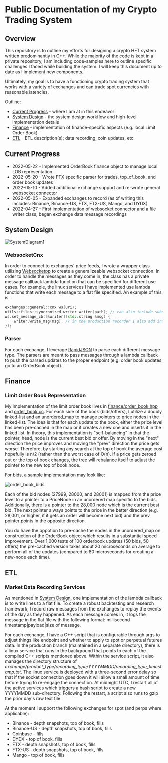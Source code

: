 # Public Documentation of my Crypto Trading System
## Overview
This repository is to outline my efforts for designing a crypto HFT system written predominantly in C++. While the majority of the code is kept in a private repository, I am including code-samples here to outline specific challenges I faced while building the system. I will keep this document up to date as I implement new components.

Ultimately, my goal is to have a functioning crypto trading system that works with a variety of exchanges and can trade spot currencies with reasonable latencies.

Outline:
* [Current Progress](#current-progress) - where I am at in this endeavor
* [System Design](#system-design) - the system design workflow and high-level implementation details
* [Finance](#finance) - implementation of finance-specific aspects (e.g. local Limit Order Book)
* [ETL](#etl) - ETL description(s); data recording, coin updates, etc.

## Current Progress
* 2022-05-22 - Implemented OrderBook finance object to manage local LOB representation 
* 2022-05-20 - Wrote FTX specific parser for trades, top\_of\_book, and order book updates
* 2022-05-10 - Added additional exchange support and re-wrote general websocket connector
* 2022-05-05 - Expanded exchanges to record (as of writing this includes: Binance, Binance-US, FTX, FTX-US, Mango, and DYDX)
* 2022-04-27 - First implementation of websocket connector and a file writer class; began exchange data message recordings

## System Design
![SystemDiagram1](https://user-images.githubusercontent.com/61852120/166719907-06c56249-222e-4eda-9e9e-b58a29e668eb.PNG)

### WebsocketCnx
In order to connect to exchanges' price feeds, I wrote a wrapper class utilizing [Websocketpp](https://github.com/zaphoyd/websocketpp) to create a generalizeable websocket connection. In order to handle the messages as they come in, the class has a private message callback lambda function that can be specified for different use cases. For example, the linux services I have implemented use lambda functions that write each message to a flat file specified. An example of this is:
```C++
exchanges::general::cnx ws(uri);
utils::files::syncronized_writer writer(path); // can also include subsciption messages in alternate constructor to subscribe to specific channels
ws.set_message_cb([&writer](std::string &msg) {
    writer.write_msg(msg); // in the production recorder I also add information regarding when I received the message separated by a '|'
});
```

### Parser
For each exchange, I leverage [RapidJSON](https://github.com/Tencent/rapidjson) to parse each different message type. The parsers are meant to pass messages through a lambda callback to push the parsed updates to the proper endpoint (e.g. order book updates go to an OrderBook object). 


## Finance
### Limit Order Book Representation
My implementation of the limit order book lives in [finance/order\_book.hpp](finance/order_book.hpp) and [order\_book.cc](finance/order_book.cc). For each side of the book (bids/offers), I utilize a doubly linked-list and an unordered_map to manage pointers to price nodes in the linked-list. The idea is that for each update to the book, either the price level has been pre-cached in the map or it creates a new one and inserts it in the linked list. 
In theory, this implementation is "self-balancing" in that the pointer, head, node is the current best bid or offer. By moving in the "next" direction the price improves and moving the "prev" direction the price gets worse. Therefore, by starting any search at the top of book the average cost hopefully is n/2 (rather than the worst case of O(n). 
If a price gets zeroed out or the top of book changes, the tree will rebalance itself to adjust the pointer to the new top of book node.

For bids, a sample implementation may look like:

![order_book_bids](https://user-images.githubusercontent.com/61852120/169717978-a4364769-73c5-4e28-b769-ad7242e67318.PNG)

Each of the bid nodes (27999, 28000, and 28001) is mapped from the price level to a pointer to a PriceNode in an unordered map specific to the bids. Additionally, there is a pointer to the 28,000 node which is the current best bid. The next pointer always points to the price in the better direction (e.g. 28,001, or higher, if it gets an order will become next bid) and the prev pointer points in the opposite direction.

You do have the oppotion to pre-cache the nodes in the unordered_map on construction of the OrderBook object which results in a substantial speed improvement. Over 1,000 tests of 100 orderbook updates (50 bids, 50 offers) the pre-cached version takes about 20 microseconds on average to perform all of the updates (compared to 80 microseconds for creating a new-node each time).


## ETL
### Market Data Recording Services
As mentioned in [System Design](#system-design), one implementation of the lambda callback is to write lines to a flat file. To create a robust backtesting and research framework, I record raw messages from the exchanges to replay the events of the day as they happened. As each message comes in, it logs the message in the flat file with the following format: millisecond timestamp|payload|size of message. 

For each exchange, I have a C++ script that is configurable through args to adjust things like endpoint and whether to apply to spot or perpetual futures data. In the production branch (maintained in a separate directory), there is a linux service that runs in the background that points to each of the compiled C++ scripts mentioned above. Within the service script, it also manages the directory structure of *exchange/product_type/recording_type/YYYYMMDD/recording_type_timestamp.txt*. The linux service is deployed with a three-second error delay so that if the socket connection goes down it will allow a small amount of time before trying to re-engage the connection. At midnight UTC, I restart all of the active services which triggers a bash script to create a new YYYYMMDD sub-directory. Following the restart, a script also runs to gzip the prior day's raw text file.

At the moment I support the following exchanges for spot (and perps where applicable):
* Binance - depth snapshots, top of book, fills
* Binance-US - depth snapshots, top of book, fills
* Coinbase - fills
* DYDX - top of book, fills
* FTX - depth snapshots, top of book, fills
* FTX-US - depth snapshots, top of book, fills
* Mango - top of book, fills

